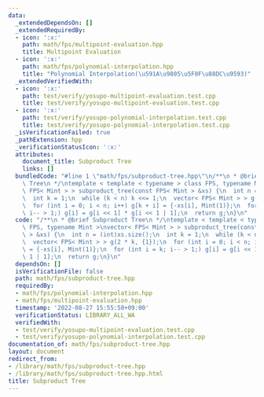 ```yaml
---
data:
  _extendedDependsOn: []
  _extendedRequiredBy:
  - icon: ':x:'
    path: math/fps/multipoint-evaluation.hpp
    title: Multipoint Evaluation
  - icon: ':x:'
    path: math/fps/polynomial-interpolation.hpp
    title: "Polynomial Interpolation(\u591A\u9805\u5F0F\u88DC\u9593)"
  _extendedVerifiedWith:
  - icon: ':x:'
    path: test/verify/yosupo-multipoint-evaluation.test.cpp
    title: test/verify/yosupo-multipoint-evaluation.test.cpp
  - icon: ':x:'
    path: test/verify/yosupo-polynomial-interpolation.test.cpp
    title: test/verify/yosupo-polynomial-interpolation.test.cpp
  _isVerificationFailed: true
  _pathExtension: hpp
  _verificationStatusIcon: ':x:'
  attributes:
    document_title: Subproduct Tree
    links: []
  bundledCode: "#line 1 \"math/fps/subproduct-tree.hpp\"\n/**\n * @brief Subproduct\
    \ Tree\n */\ntemplate < template < typename > class FPS, typename Mint >\nvector<\
    \ FPS< Mint > > subproduct_tree(const FPS< Mint > &xs) {\n  int n = (int)xs.size();\n\
    \  int k = 1;\n  while (k < n) k <<= 1;\n  vector< FPS< Mint > > g(2 * k, {1});\n\
    \  for (int i = 0; i < n; i++) g[k + i] = {-xs[i], Mint(1)};\n  for (int i = k;\
    \ i-- > 1;) g[i] = g[i << 1] * g[i << 1 | 1];\n  return g;\n}\n"
  code: "/**\n * @brief Subproduct Tree\n */\ntemplate < template < typename > class\
    \ FPS, typename Mint >\nvector< FPS< Mint > > subproduct_tree(const FPS< Mint\
    \ > &xs) {\n  int n = (int)xs.size();\n  int k = 1;\n  while (k < n) k <<= 1;\n\
    \  vector< FPS< Mint > > g(2 * k, {1});\n  for (int i = 0; i < n; i++) g[k + i]\
    \ = {-xs[i], Mint(1)};\n  for (int i = k; i-- > 1;) g[i] = g[i << 1] * g[i <<\
    \ 1 | 1];\n  return g;\n}\n"
  dependsOn: []
  isVerificationFile: false
  path: math/fps/subproduct-tree.hpp
  requiredBy:
  - math/fps/polynomial-interpolation.hpp
  - math/fps/multipoint-evaluation.hpp
  timestamp: '2022-08-27 15:55:50+09:00'
  verificationStatus: LIBRARY_ALL_WA
  verifiedWith:
  - test/verify/yosupo-multipoint-evaluation.test.cpp
  - test/verify/yosupo-polynomial-interpolation.test.cpp
documentation_of: math/fps/subproduct-tree.hpp
layout: document
redirect_from:
- /library/math/fps/subproduct-tree.hpp
- /library/math/fps/subproduct-tree.hpp.html
title: Subproduct Tree
---
```

